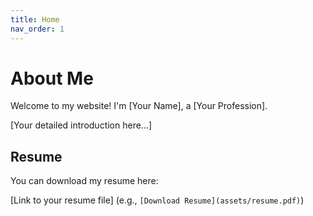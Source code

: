 ```yaml
---
title: Home
nav_order: 1
---
```


# About Me

Welcome to my website! I'm [Your Name], a [Your Profession].

[Your detailed introduction here...]

## Resume

You can download my resume here:

[Link to your resume file]  (e.g., `[Download Resume](assets/resume.pdf)`)
